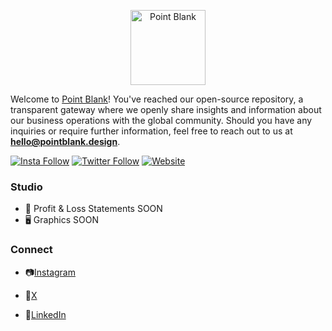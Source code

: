 <p align="center">
  <a href="https://www.pointblank.design/" target='_blank'>
    <img alt="Point Blank" src="https://www.pointblank.design/_next/image?url=%2F_next%2Fstatic%2Fmedia%2Fmaster-20.43ce37de.png&w=3840&q=75" width="120">
  </a>
</p>


Welcome to  [Point Blank](https://www.pointblank.design/)!  You've reached our open-source repository, 
a transparent gateway where we openly 
share insights and information about our 
business operations with the global community. 
Should you have any inquiries or require further information, 
feel free to reach out to us at **hello@pointblank.design**. 

[![Insta Follow](https://img.shields.io/badge/Instagram-E4405F?style=for-the-badge&logo=instagram&logoColor=white)](https://www.instagram.com/pointblank.design/)
[![Twitter Follow](https://img.shields.io/badge/Twitter-1DA1F2?style=for-the-badge&logo=twitter&logoColor=white)](https://twitter.com/PointBlankpbk)
[![Website](https://img.shields.io/website-up-down-green-red/http/shields.io.svg?label=PointBlank)](https://www.pointblank.design/)


### Studio

- 💸 Profit & Loss Statements SOON
- 🖥 Graphics SOON


### Connect

- 📷[Instagram](https://www.instagram.com/pointblank.design/)

- 🙅[X](https://twitter.com/PointBlankpbk)

- 🌊[LinkedIn](https://www.linkedin.com/company/pointblankpbk/)
